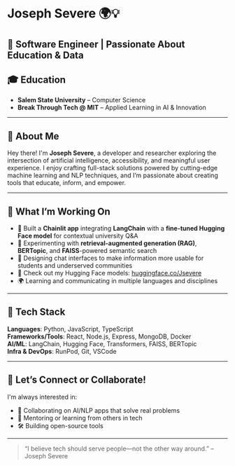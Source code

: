 # Joseph Severe 🌍💡  
🚀 **Software Engineer | Passionate About Education & Data**
---

## 🎓 Education  
- **Salem State University** – Computer Science  
- **Break Through Tech @ MIT** – Applied Learning in AI & Innovation  
---

## 🌟 About Me  

Hey there! I'm **Joseph Severe**, a developer and researcher exploring the intersection of artificial intelligence, accessibility, and meaningful user experience. I enjoy crafting full-stack solutions powered by cutting-edge machine learning and NLP techniques, and I’m passionate about creating tools that educate, inform, and empower.

---

## 🚀 What I’m Working On

- 🔗 Built a **Chainlit app** integrating **LangChain** with a **fine-tuned Hugging Face model** for contextual university Q&A  
- 🧠 Experimenting with **retrieval-augmented generation (RAG)**, **BERTopic**, and **FAISS**-powered semantic search  
- 🎯 Designing chat interfaces to make information more usable for students and underserved communities  
- 🤗 Check out my Hugging Face models: [huggingface.co/Jsevere](https://huggingface.co/Jsevere)  
- 🌍 Learning and communicating in multiple languages and disciplines  
---

## 🧰 Tech Stack  
**Languages**: Python, JavaScript, TypeScript  
**Frameworks/Tools**: React, Node.js, Express, MongoDB, Docker  
**AI/ML**: LangChain, Hugging Face, Transformers, FAISS, BERTopic  
**Infra & DevOps**: RunPod, Git, VSCode

---
## 🤝 Let’s Connect or Collaborate!

I'm always interested in:
- 🧠 Collaborating on AI/NLP apps that solve real problems  
- 💬 Mentoring or learning from others in tech  
- 🛠 Building open-source tools   
---

> “I believe tech should serve people—not the other way around.” – Joseph Severe
